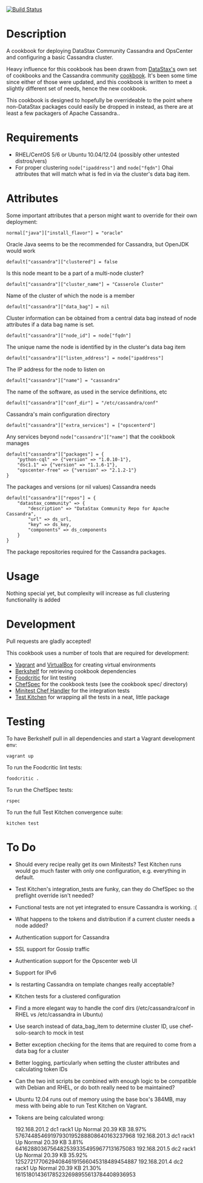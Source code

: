 [![Build Status](https://travis-ci.org/RoboticCheese/casserole.png?branch=master)](https://travis-ci.org/RoboticCheese/casserole)

Description
===========

A cookbook for deploying DataStax Community Cassandra and OpsCenter and
configuring a basic Cassandra cluster.

Heavy influence for this cookbook has been drawn from 
[DataStax's](https://github.com/riptano/chef) own set of cookbooks and the
Cassandra community
[cookbook](http://community.opscode.com/cookbooks/cassandra). It's been some
time since either of those were updated, and this cookbook is written to meet
a slightly different set of needs, hence the new cookbook.

This cookbook is designed to hopefully be overrideable to the point where
non-DataStax packages could easily be dropped in instead, as there are at least
a few packagers of Apache Cassandra..

Requirements
============

* RHEL/CentOS 5/6 or Ubuntu 10.04/12.04 (possibly other untested distros/vers)
* For proper clustering `node["ipaddress"]` and `node["fqdn"]` Ohai attributes
that will match what is fed in via the cluster's data bag item.

Attributes
==========

Some important attributes that a person might want to override for their own
deployment:

    normal["java"]["install_flavor"] = "oracle"

Oracle Java seems to be the recommended for Cassandra, but OpenJDK would work

    default["cassandra"]["clustered"] = false

Is this node meant to be a part of a multi-node cluster?

    default["cassandra"]["cluster_name"] = "Casserole Cluster"

Name of the cluster of which the node is a member

    default["cassandra"]["data_bag"] = nil

Cluster information can be obtained from a central data bag instead of node
attributes if a data bag name is set.

    default["cassandra"]["node_id"] = node["fqdn"]

The unique name the node is identified by in the cluster's data bag item

    default["cassandra"]["listen_address"] = node["ipaddress"]

The IP address for the node to listen on

    default["cassandra"]["name"] = "cassandra"

The name of the software, as used in the service definitions, etc

    default["cassandra"]["conf_dir"] = "/etc/cassandra/conf"

Cassandra's main configuration directory

    default["cassandra"]["extra_services"] = ["opscenterd"]

Any services beyond `node["cassandra"]["name"]` that the cookbook manages

    default["cassandra"]["packages"] = {
        "python-cql" => {"version" => "1.0.10-1"},
        "dsc1.1" => {"version" => "1.1.6-1"},
        "opscenter-free" => {"version" => "2.1.2-1"}
    }

The packages and versions (or nil values) Cassandra needs

    default["cassandra"]["repos"] = {
        "datastax_community" => {
            "description" => "DataStax Community Repo for Apache Cassandra",
            "url" => ds_url,
            "key" => ds_key,
            "components" => ds_components
        }
    }

The package repositories required for the Cassandra packages.

Usage
=====

Nothing special yet, but complexity will increase as full clustering
functionality is added

Development
=====

Pull requests are gladly accepted!

This cookbook uses a number of tools that are required for development:

* [Vagrant](http://vagrantup.com/) and
[VirtualBox](https://www.virtualbox.org/) for creating virtual environments
* [Berkshelf](http://berkshelf.com/) for retrieving cookbook dependencies
* [Foodcritic](http://acrmp.github.com/foodcritic/) for lint testing
* [ChefSpec](https://github.com/acrmp/chefspec/) for the cookbook tests (see
the cookbook spec/ directory)
* [Minitest Chef Handler](https://github.com/calavera/minitest-chef-handler)
for the integration tests
* [Test Kitchen](https://github.com/opscode/test-kitchen) for wrapping all the
tests in a neat, little package

Testing
=====

To have Berkshelf pull in all dependencies and start a Vagrant development env:

    vagrant up

To run the Foodcritic lint tests:

    foodcritic .

To run the ChefSpec tests:

    rspec

To run the full Test Kitchen convergence suite:

    kitchen test

To Do
=====

* Should every recipe really get its own Minitests? Test Kitchen runs would go
much faster with only one configuration, e.g. everything in default.
* Test Kitchen's integration\_tests are funky, can they do ChefSpec so the
preflight override isn't needed?
* Functional tests are not yet integrated to ensure Cassandra is working. :(
* What happens to the tokens and distribution if a current cluster needs a node
added?
* Authentication support for Cassandra
* SSL support for Gossip traffic
* Authentication support for the Opscenter web UI
* Support for IPv6
* Is restarting Cassandra on template changes really acceptable?
* Kitchen tests for a clustered configuration
* Find a more elegant way to handle the conf dirs (/etc/cassandra/conf in RHEL
vs /etc/cassandra in Ubuntu)
* Use search instead of data\_bag\_item to determine cluster ID, use
chef-solo-search to mock in test
* Better exception checking for the items that are required to come from a
data bag for a cluster
* Better logging, particularly when setting the cluster attributes and
calculating token IDs
* Can the two init scripts be combined with enough logic to be compatible
with Debian and RHEL, or do both really need to be maintained?
* Ubuntu 12.04 runs out of memory using the base box's 384MB, may mess with
being able to run Test Kitchen on Vagrant.
* Tokens are being calculated wrong:

    192.168.201.2   dc1         rack1       Up     Normal  20.39 KB        38.97%              57674485469197930195288808640163237968
    192.168.201.3   dc1         rack1       Up     Normal  20.39 KB        3.81%               64162880367564825393354959677131675083
    192.168.201.5   dc2         rack1       Up     Normal  20.39 KB        35.92%              125272177062940846191566045318489454887
    192.168.201.4   dc2         rack1       Up     Normal  20.39 KB        21.30%              161518014361785232698955613784408936953
